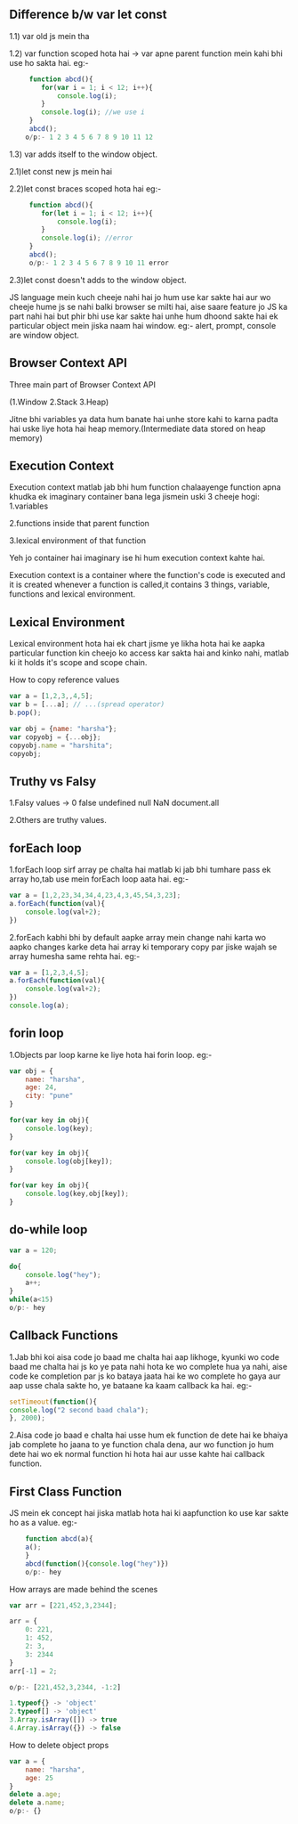 ## Difference b/w var let const

1.1) var old js mein tha

1.2) var function scoped hota hai -> var apne parent function mein kahi bhi use ho sakta hai.
eg:- 
```javascript
     function abcd(){
        for(var i = 1; i < 12; i++){
            console.log(i);
        }
        console.log(i); //we use i
     }
     abcd();
    o/p:- 1 2 3 4 5 6 7 8 9 10 11 12
```
1.3) var adds itself to the window object.

2.1)let const new js mein hai

2.2)let const braces scoped hota hai
eg:- 
```javascript
     function abcd(){
        for(let i = 1; i < 12; i++){
            console.log(i);
        }
        console.log(i); //error
     }
     abcd();
     o/p:- 1 2 3 4 5 6 7 8 9 10 11 error
```
2.3)let const doesn't adds to the window object.

JS language mein kuch cheeje nahi hai jo hum use kar sakte hai aur wo cheeje hume js se nahi balki browser se milti hai, aise saare feature jo JS ka part nahi hai but phir bhi use kar sakte hai unhe hum dhoond sakte hai ek particular object mein jiska naam hai window.
eg:- alert, prompt, console are window object.

## Browser Context API
Three main part of Browser Context API

(1.Window      2.Stack         3.Heap)

Jitne bhi variables ya data hum banate hai unhe store kahi to karna padta hai uske liye hota hai heap memory.(Intermediate data stored on heap memory)

## Execution Context
Execution context matlab jab bhi hum function chalaayenge function apna khudka ek imaginary container bana lega jismein uski 3 cheeje hogi:
1.variables

2.functions inside that parent function

3.lexical environment of that function

Yeh jo container hai imaginary ise hi hum execution context kahte hai.

Execution context is a container where the function's code is executed and it is created 
whenever a function is called,it contains 3 things, variable, functions and lexical environment.

## Lexical Environment
Lexical environment hota hai ek chart jisme ye likha hota hai ke aapka particular function kin cheejo ko access kar sakta hai and kinko nahi, matlab ki it holds it's scope and scope chain.

How to copy reference values
```javascript
var a = [1,2,3,,4,5];
var b = [...a]; // ...(spread operator)
b.pop();

var obj = {name: "harsha"};
var copyobj = {...obj};
copyobj.name = "harshita";
copyobj;
```
## Truthy vs Falsy
1.Falsy values -> 0 false undefined null NaN document.all

2.Others are truthy values.

## forEach loop
1.forEach loop sirf array pe chalta hai matlab ki jab bhi tumhare pass ek array ho,tab use mein forEach loop aata hai.
eg:-
```javascript
var a = [1,2,23,34,34,4,23,4,3,45,54,3,23];
a.forEach(function(val){
    console.log(val+2);
})
```
2.forEach kabhi bhi by default aapke array mein change nahi karta wo aapko changes karke deta hai array ki temporary copy par jiske wajah se array humesha same rehta hai.
eg:-
```javascript
var a = [1,2,3,4,5];
a.forEach(function(val){
    console.log(val+2);
})
console.log(a);
```
## forin loop

1.Objects par loop karne ke liye hota hai forin loop.
eg:-
```javascript
var obj = {
    name: "harsha",
    age: 24,
    city: "pune"
}

for(var key in obj){
    console.log(key);
}

for(var key in obj){
    console.log(obj[key]);
}

for(var key in obj){
    console.log(key,obj[key]);
}
```
## do-while loop
```javascript
var a = 120;

do{
    console.log("hey");
    a++;
}
while(a<15)
o/p:- hey
```

## Callback Functions
1.Jab bhi koi aisa code jo baad me chalta hai aap likhoge, kyunki wo code baad me chalta hai js ko ye pata nahi hota ke wo complete hua ya nahi, aise code ke completion par js ko bataya jaata hai ke wo complete ho gaya aur aap usse chala sakte ho, ye bataane ka kaam callback ka hai.
eg:-
```javascript
setTimeout(function(){
console.log("2 second baad chala");
}, 2000);
```
2.Aisa code jo baad e chalta hai usse hum ek function de dete hai ke bhaiya jab complete ho jaana to ye function chala dena, aur wo function jo hum dete hai wo ek normal function hi hota hai aur usse kahte hai callback function.

## First Class Function
JS mein ek concept hai jiska matlab hota hai ki aapfunction ko use kar sakte ho as a value.
eg:-
```javascript
    function abcd(a){
    a();
    }
    abcd(function(){console.log("hey")})
    o/p:- hey
```
How arrays are made behind the scenes
```javascript
var arr = [221,452,3,2344];

arr = {
    0: 221,
    1: 452,
    2: 3,
    3: 2344
}
arr[-1] = 2;

o/p:- [221,452,3,2344, -1:2]

1.typeof{} -> 'object'
2.typeof[] -> 'object'
3.Array.isArray([]) -> true
4.Array.isArray({}) -> false
```
How to delete object props
```javascript
var a = {
    name: "harsha",
    age: 25
}
delete a.age;
delete a.name;
o/p:- {}
```